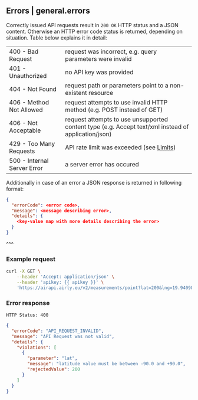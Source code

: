 ## Errors | general.errors

Correctly issued API requests result in `200 OK` HTTP status and a JSON content. Otherwise an HTTP error code status is returned, depending on situation. Table below explains it in detail:

<table>
    <tr><td>400 - Bad Request            </td><td>request was incorrect, e.g. query parameters were invalid</td></tr>
    <tr><td>401 - Unauthorized           </td><td>no API key was provided</td></tr>
    <tr><td>404 - Not Found              </td><td>request path or parameters point to a non-existent resource</td></tr>
    <tr><td>406 - Method Not Allowed     </td><td>request attempts to use invalid HTTP method (e.g. POST instead of GET)</td></tr>
    <tr><td>406 - Not Acceptable         </td><td>request attempts to use unsupported content type (e.g. Accept text/xml instead of application/json)</td></tr>
    <tr><td>429 - Too Many Requests      </td><td>API rate limit was exceeded (see <a href="#general.limits">Limits</a>)</td></tr>
    <tr><td>500 - Internal Server Error  </td><td>a server error has occured</td></tr>
</table>

Additionally in case of an error a JSON response is returned in following format:

```json
{
  "errorCode": <error code>,
  "message": <message describing error>,
  "details": {
    <key-value map with more details describing the error>
  }
}
```

^^^

### Example request

```bash
curl -X GET \
    --header 'Accept: application/json' \
    --header 'apikey: {{ apikey }}' \
    'https://airapi.airly.eu/v2/measurements/point?lat=200&lng=19.940984'
```

### Error response

```
HTTP Status: 400
```

```json
{
  "errorCode": "API_REQUEST_INVALID",
  "message": "API Request was not valid",
  "details": {
    "violations": [
      {
        "parameter": "lat",
        "message": "latitude value must be between -90.0 and +90.0",
        "rejectedValue": 200
      }
    ]
  }
}
```
